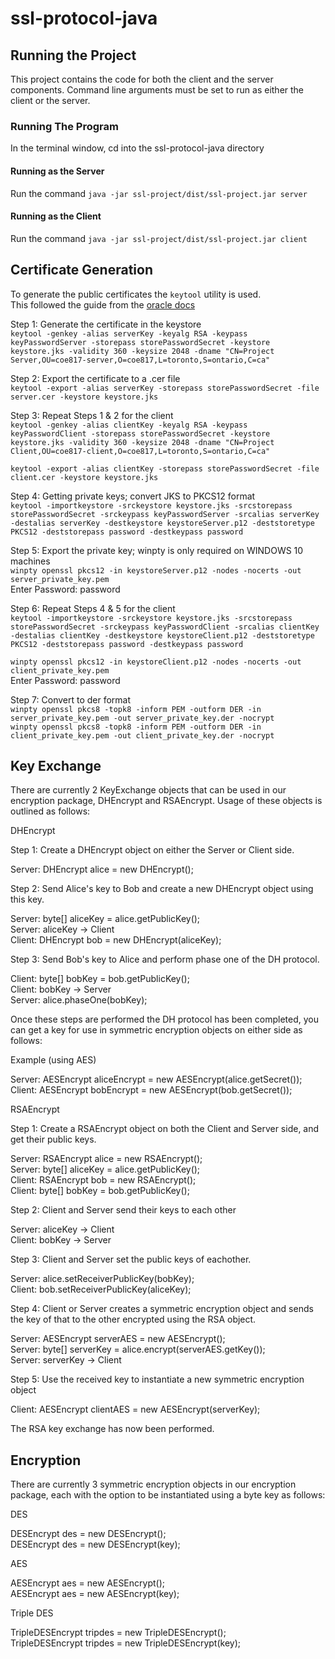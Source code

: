 # ssl-protocol-java
## Running the Project
This project contains the code for both the client and the server components. Command line arguments must be set to run as either the client or the server.  
### Running The Program
In the terminal window, cd into the ssl-protocol-java directory
#### Running as the Server
Run the command `java -jar ssl-project/dist/ssl-project.jar server`
#### Running as the Client
Run the command `java -jar ssl-project/dist/ssl-project.jar client`  

## Certificate Generation
To generate the public certificates the `keytool` utility is used.  
This followed the guide from the [oracle docs](https://docs.oracle.com/cd/E19830-01/819-4712/ablqw/index.html)  

Step 1: Generate the certificate in the keystore  
`keytool -genkey -alias serverKey -keyalg RSA -keypass keyPasswordServer -storepass storePasswordSecret -keystore keystore.jks -validity 360 -keysize 2048 -dname "CN=Project Server,OU=coe817-server,O=coe817,L=toronto,S=ontario,C=ca"`

Step 2: Export the certificate to a .cer file   
`keytool -export -alias serverKey -storepass storePasswordSecret -file server.cer -keystore keystore.jks`  

Step 3: Repeat Steps 1 & 2 for the client  
`keytool -genkey -alias clientKey -keyalg RSA -keypass keyPasswordClient -storepass storePasswordSecret -keystore keystore.jks -validity 360 -keysize 2048 -dname "CN=Project Client,OU=coe817-client,O=coe817,L=toronto,S=ontario,C=ca"`  

`keytool -export -alias clientKey -storepass storePasswordSecret -file client.cer -keystore keystore.jks`  

Step 4: Getting private keys; convert JKS to PKCS12 format  
`keytool -importkeystore -srckeystore keystore.jks -srcstorepass storePasswordSecret -srckeypass keyPasswordServer -srcalias serverKey -destalias serverKey -destkeystore keystoreServer.p12 -deststoretype PKCS12 -deststorepass password -destkeypass password`

Step 5: Export the private key; winpty is only required on WINDOWS 10 machines  
`winpty openssl pkcs12 -in keystoreServer.p12 -nodes -nocerts -out server_private_key.pem`  
Enter Password: password  

Step 6: Repeat Steps 4 & 5 for the client  
`keytool -importkeystore -srckeystore keystore.jks -srcstorepass storePasswordSecret -srckeypass keyPasswordClient -srcalias clientKey -destalias clientKey -destkeystore keystoreClient.p12 -deststoretype PKCS12 -deststorepass password -destkeypass password`

`winpty openssl pkcs12 -in keystoreClient.p12 -nodes -nocerts -out client_private_key.pem`  
Enter Password: password  

Step 7: Convert to der format  
`winpty openssl pkcs8 -topk8 -inform PEM -outform DER -in server_private_key.pem -out server_private_key.der -nocrypt`  
`winpty openssl pkcs8 -topk8 -inform PEM -outform DER -in client_private_key.pem -out client_private_key.der -nocrypt`  


## Key Exchange
There are currently 2 KeyExchange objects that can be used in our encryption package, DHEncrypt and RSAEncrypt. Usage of these objects is outlined as follows:  

DHEncrypt  

Step 1: Create a DHEncrypt object on either the Server or Client side.  

Server: DHEncrypt alice = new DHEncrypt();  

Step 2: Send Alice's key to Bob and create a new DHEncrypt object using this key.  

Server: byte[] aliceKey = alice.getPublicKey();  
Server: aliceKey -> Client  
Client: DHEncrypt bob = new DHEncrypt(aliceKey);  

Step 3: Send Bob's key to Alice and perform phase one of the DH protocol.  

Client: byte[] bobKey = bob.getPublicKey();  
Client: bobKey -> Server  
Server: alice.phaseOne(bobKey);  

Once these steps are performed the DH protocol has been completed, you can get a key for use in symmetric encryption objects on either side as follows:  

Example (using AES)  

Server: AESEncrypt aliceEncrypt = new AESEncrypt(alice.getSecret());  
Client: AESEncrypt bobEncrypt = new AESEncrypt(bob.getSecret());  

RSAEncrypt

Step 1: Create a RSAEncrypt object on both the Client and Server side, and get their public keys.  

Server: RSAEncrypt alice = new RSAEncrypt();  
Server: byte[] aliceKey = alice.getPublicKey();  
Client: RSAEncrypt bob = new RSAEncrypt();  
Client: byte[] bobKey = bob.getPublicKey();  

Step 2: Client and Server send their keys to each other  

Server: aliceKey -> Client  
Client: bobKey -> Server  

Step 3: Client and Server set the public keys of eachother.  

Server: alice.setReceiverPublicKey(bobKey);  
Client: bob.setReceiverPublicKey(aliceKey);  

Step 4: Client or Server creates a symmetric encryption object and sends the key of that to the other encrypted using the RSA object.  

Server: AESEncrypt serverAES = new AESEncrypt();  
Server: byte[] serverKey = alice.encrypt(serverAES.getKey());  
Server: serverKey -> Client  
 
Step 5: Use the received key to instantiate a new symmetric encryption object  

Client: AESEncrypt clientAES = new AESEncrypt(serverKey);  

The RSA key exchange has now been performed.  

## Encryption
There are currently 3 symmetric encryption objects in our encryption package, each with the option to be instantiated using a byte key as follows:  

DES  

DESEncrypt des = new DESEncrypt();  
DESEncrypt des = new DESEncrypt(key);  

AES  

AESEncrypt aes = new AESEncrypt();  
AESEncrypt aes = new AESEncrypt(key);  

Triple DES  

TripleDESEncrypt tripdes = new TripleDESEncrypt();  
TripleDESEncrypt tripdes = new TripleDESEncrypt(key);  